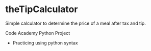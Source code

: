 # theTipCalculator
Simple calculator to determine the price of a meal after tax and tip. 

Code Academy Python Project
- Practicing using python syntax

